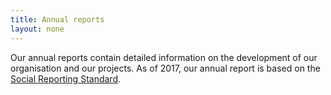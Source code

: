 ```yaml
---
title: Annual reports
layout: none
---
```


Our annual reports contain detailed information on the development of our organisation and our projects. As of 2017, our annual report is based on the [Social Reporting Standard](https://www.social-reporting-standard.de/).

